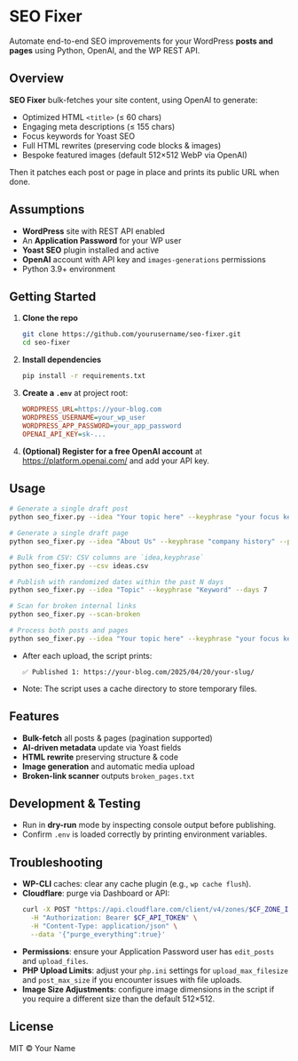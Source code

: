 # SEO Fixer

Automate end-to-end SEO improvements for your WordPress **posts and pages** using Python, OpenAI, and the WP REST API.

## Overview

**SEO Fixer** bulk-fetches your site content, using OpenAI to generate:
- Optimized HTML `<title>` (≤ 60 chars)  
- Engaging meta descriptions (≤ 155 chars)  
- Focus keywords for Yoast SEO  
- Full HTML rewrites (preserving code blocks & images)  
- Bespoke featured images (default 512×512 WebP via OpenAI)

Then it patches each post or page in place and prints its public URL when done.

## Assumptions

- **WordPress** site with REST API enabled  
- An **Application Password** for your WP user  
- **Yoast SEO** plugin installed and active  
- **OpenAI** account with API key and `images-generations` permissions  
- Python 3.9+ environment  

## Getting Started

1. **Clone the repo**  
   ```bash
   git clone https://github.com/yourusername/seo-fixer.git
   cd seo-fixer
   ```

2. **Install dependencies**  
   ```bash
   pip install -r requirements.txt
   ```

3. **Create a `.env`** at project root:
   ```ini
   WORDPRESS_URL=https://your-blog.com
   WORDPRESS_USERNAME=your_wp_user
   WORDPRESS_APP_PASSWORD=your_app_password
   OPENAI_API_KEY=sk-...
   ```

4. **(Optional) Register for a free OpenAI account** at https://platform.openai.com/ and add your API key.

## Usage

```bash
# Generate a single draft post
python seo_fixer.py --idea "Your topic here" --keyphrase "your focus keyword"

# Generate a single draft page
python seo_fixer.py --idea "About Us" --keyphrase "company history" --page

# Bulk from CSV: CSV columns are `idea,keyphrase`
python seo_fixer.py --csv ideas.csv

# Publish with randomized dates within the past N days
python seo_fixer.py --idea "Topic" --keyphrase "Keyword" --days 7

# Scan for broken internal links
python seo_fixer.py --scan-broken

# Process both posts and pages
python seo_fixer.py --idea "Your topic here" --keyphrase "your focus keyword" --page
```

- After each upload, the script prints:
  ```
  ✅ Published 1: https://your-blog.com/2025/04/20/your-slug/
  ```

- Note: The script uses a cache directory to store temporary files.

## Features

- **Bulk-fetch** all posts & pages (pagination supported)  
- **AI-driven metadata** update via Yoast fields  
- **HTML rewrite** preserving structure & code  
- **Image generation** and automatic media upload  
- **Broken-link scanner** outputs `broken_pages.txt`  

## Development & Testing

- Run in **dry-run** mode by inspecting console output before publishing.  
- Confirm `.env` is loaded correctly by printing environment variables.

## Troubleshooting

- **WP-CLI** caches: clear any cache plugin (e.g., `wp cache flush`).  
- **Cloudflare**: purge via Dashboard or API:
  ```bash
  curl -X POST "https://api.cloudflare.com/client/v4/zones/$CF_ZONE_ID/purge_cache" \
    -H "Authorization: Bearer $CF_API_TOKEN" \
    -H "Content-Type: application/json" \
    --data '{"purge_everything":true}'
  ```
- **Permissions**: ensure your Application Password user has `edit_posts` and `upload_files`.
- **PHP Upload Limits**: adjust your `php.ini` settings for `upload_max_filesize` and `post_max_size` if you encounter issues with file uploads.
- **Image Size Adjustments**: configure image dimensions in the script if you require a different size than the default 512×512.

## License

MIT © Your Name